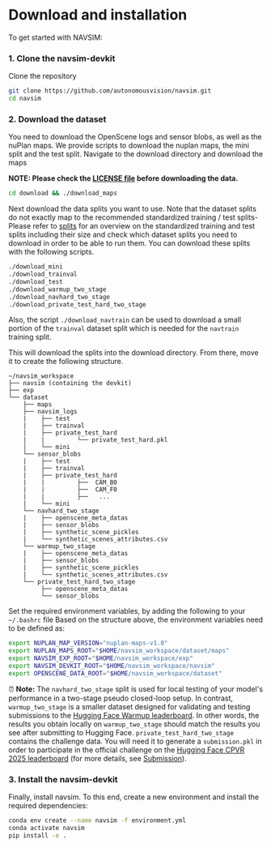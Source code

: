 # Download and installation

To get started with NAVSIM:

### 1. Clone the navsim-devkit

Clone the repository

```bash
git clone https://github.com/autonomousvision/navsim.git
cd navsim
```

### 2. Download the dataset

You need to download the OpenScene logs and sensor blobs, as well as the nuPlan maps.
We provide scripts to download the nuplan maps, the mini split and the test split.
Navigate to the download directory and download the maps

**NOTE: Please check the [LICENSE file](https://motional-nuplan.s3-ap-northeast-1.amazonaws.com/LICENSE) before downloading the data.**

```bash
cd download && ./download_maps
```

Next download the data splits you want to use.
Note that the dataset splits do not exactly map to the recommended standardized training / test splits-
Please refer to [splits](splits.md) for an overview on the standardized training and test splits including their size and check which dataset splits you need to download in order to be able to run them.
You can download these splits with the following scripts.

```bash
./download_mini
./download_trainval
./download_test
./download_warmup_two_stage
./download_navhard_two_stage
./download_private_test_hard_two_stage
```

Also, the script `./download_navtrain` can be used to download a small portion of the  `trainval` dataset split which is needed for the `navtrain` training split.

This will download the splits into the download directory. From there, move it to create the following structure.

```angular2html
~/navsim_workspace
├── navsim (containing the devkit)
├── exp
└── dataset
    ├── maps
    ├── navsim_logs
    |    ├── test
    |    ├── trainval
    |    ├── private_test_hard
    |    |         └── private_test_hard.pkl
    │    └── mini
    └── sensor_blobs
    |    ├── test
    |    ├── trainval
    |    ├── private_test_hard
    |    |         ├──  CAM_B0
    |    |         ├──  CAM_F0
    |    |         ├──   ...
    |    └── mini
    └── navhard_two_stage
    |    ├── openscene_meta_datas
    |    ├── sensor_blobs
    |    ├── synthetic_scene_pickles
    |    └── synthetic_scenes_attributes.csv
    └── warmup_two_stage
    |    ├── openscene_meta_datas
    |    ├── sensor_blobs
    |    ├── synthetic_scene_pickles
    |    └── synthetic_scenes_attributes.csv
    └── private_test_hard_two_stage
         ├── openscene_meta_datas
         └── sensor_blobs

```
Set the required environment variables, by adding the following to your `~/.bashrc` file
Based on the structure above, the environment variables need to be defined as:

```bash
export NUPLAN_MAP_VERSION="nuplan-maps-v1.0"
export NUPLAN_MAPS_ROOT="$HOME/navsim_workspace/dataset/maps"
export NAVSIM_EXP_ROOT="$HOME/navsim_workspace/exp"
export NAVSIM_DEVKIT_ROOT="$HOME/navsim_workspace/navsim"
export OPENSCENE_DATA_ROOT="$HOME/navsim_workspace/dataset"
```

⏰ **Note:** The `navhard_two_stage` split is used for local testing of your model's performance in a two-stage pseudo closed-loop setup.
In contrast, `warmup_two_stage` is a smaller dataset designed for validating and testing submissions to the [Hugging Face Warmup leaderboard](https://huggingface.co/spaces/AGC2025/e2e-driving-warmup).
In other words, the results you obtain locally on `warmup_two_stage` should match the results you see after submitting to Hugging Face.
`private_test_hard_two_stage` contains the challenge data.
You will need it to generate a `submission.pkl` in order to participate in the official challenge on the [Hugging Face CPVR 2025 leaderboard](https://huggingface.co/spaces/AGC2025/e2e-driving-internal) (for more details, see [Submission](submission.md)).

### 3. Install the navsim-devkit

Finally, install navsim.
To this end, create a new environment and install the required dependencies:

```bash
conda env create --name navsim -f environment.yml
conda activate navsim
pip install -e .
```
